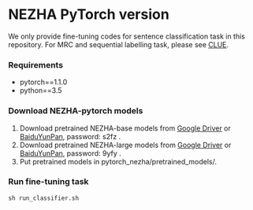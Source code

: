 # NEZHA PyTorch version
We only provide fine-tuning codes for sentence classification task in this repository. For MRC and sequential labelling task, please see [CLUE](https://github.com/CLUEbenchmark/CLUE).

### Requirements

- pytorch==1.1.0
- python==3.5

### Download NEZHA-pytorch models

1. Download pretrained NEZHA-base models from [Google Driver](https://drive.google.com/file/d/1HmwMG2ldojJRgMVN0ZhxqOukhuOBOKUb/view?usp=sharing) or [BaiduYunPan](https://pan.baidu.com/s/1xfYy0U2tJb3w3lpJB00H3Q), password: s2fz .
2. Download pretrained NEZHA-large models from [Google Driver](https://drive.google.com/file/d/1EtahNvdjEpugm8juFuPIN_Fs2skFmeMU/view?usp=sharing) or [BaiduYunPan](https://pan.baidu.com/s/1vc1gkzCZ20bLnUI_r2hn6w), password: 9yfy .
3. Put pretrained models in pytorch_nezha/pretrained_models/.

### Run fine-tuning task
```shell
sh run_classifier.sh
```
